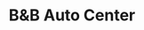 ---
title: "B&B Auto Center"
url: /tegucigalpa/bundb-auto-center/
shop: reparación de automóviles
---